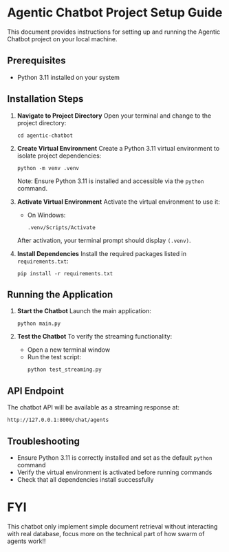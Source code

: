 # Agentic Chatbot Project Setup Guide

This document provides instructions for setting up and running the Agentic Chatbot project on your local machine.

## Prerequisites
- Python 3.11 installed on your system

## Installation Steps

1. **Navigate to Project Directory**
   Open your terminal and change to the project directory:
   ```
   cd agentic-chatbot
   ```

2. **Create Virtual Environment**
   Create a Python 3.11 virtual environment to isolate project dependencies:
   ```
   python -m venv .venv
   ```
   Note: Ensure Python 3.11 is installed and accessible via the `python` command.

3. **Activate Virtual Environment**
   Activate the virtual environment to use it:
   - On Windows:
     ```
     .venv/Scripts/Activate
     ```
   After activation, your terminal prompt should display `(.venv)`.

4. **Install Dependencies**
   Install the required packages listed in `requirements.txt`:
   ```
   pip install -r requirements.txt
   ```

## Running the Application

1. **Start the Chatbot**
   Launch the main application:
   ```
   python main.py
   ```

2. **Test the Chatbot**
   To verify the streaming functionality:
   - Open a new terminal window
   - Run the test script:
     ```
     python test_streaming.py
     ```

## API Endpoint
The chatbot API will be available as a streaming response at:
```
http://127.0.0.1:8000/chat/agents
```

## Troubleshooting
- Ensure Python 3.11 is correctly installed and set as the default `python` command
- Verify the virtual environment is activated before running commands
- Check that all dependencies install successfully

# FYI
This chatbot only implement simple document retrieval without interacting with real database, focus more on the technical part of how swarm of agents work!!